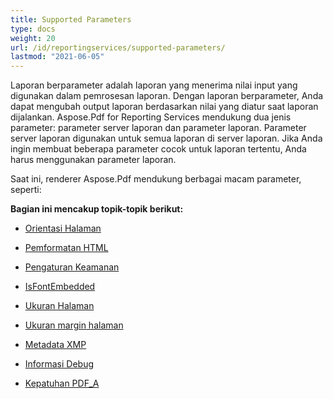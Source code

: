 ```yaml
---
title: Supported Parameters
type: docs
weight: 20
url: /id/reportingservices/supported-parameters/
lastmod: "2021-06-05"
---
```


Laporan berparameter adalah laporan yang menerima nilai input yang digunakan dalam pemrosesan laporan. Dengan laporan berparameter, Anda dapat mengubah output laporan berdasarkan nilai yang diatur saat laporan dijalankan. Aspose.Pdf for Reporting Services mendukung dua jenis parameter: parameter server laporan dan parameter laporan. Parameter server laporan digunakan untuk semua laporan di server laporan. Jika Anda ingin membuat beberapa parameter cocok untuk laporan tertentu, Anda harus menggunakan parameter laporan.

Saat ini, renderer Aspose.Pdf mendukung berbagai macam parameter, seperti:

**Bagian ini mencakup topik-topik berikut:**

- [Orientasi Halaman](/pdf/id/reportingservices/page-orientation/)
- [Pemformatan HTML](/pdf/id/reportingservices/html-formatting/)
- [Pengaturan Keamanan](/pdf/id/reportingservices/security-setting/)
- [IsFontEmbedded](/pdf/id/reportingservices/isfontembedded/)

- [Ukuran Halaman](/pdf/id/reportingservices/pagesize/)
- [Ukuran margin halaman](/pdf/id/reportingservices/page-margin-size/)
- [Metadata XMP](/pdf/id/reportingservices/xmp-metadata/)
- [Informasi Debug](/pdf/id/reportingservices/debug-information/)
- [Kepatuhan PDF_A](/pdf/id/reportingservices/pdf_a-conformance/)